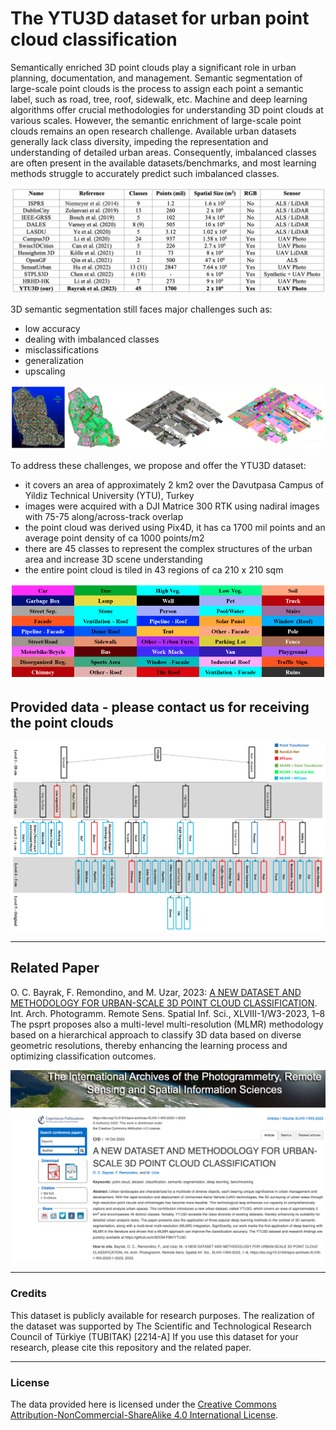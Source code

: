 # The YTU3D dataset for urban point cloud classification

Semantically enriched 3D point clouds play a significant role in urban planning, documentation, and management.
Semantic segmentation of large-scale point clouds is the process to assign each point a semantic label, such as road, tree, roof, sidewalk, etc. Machine and deep learning algorithms offer crucial methodologies for understanding 3D point clouds at various scales. However, the semantic enrichment of large-scale point clouds remains an open research challenge. Available urban datasets generally lack class diversity, impeding the representation and understanding of detailed urban areas. Consequently, imbalanced classes are often present in the available datasets/benchmarks, and most learning methods struggle to accurately predict such imbalanced classes.

<p align="center"><img src="https://github.com/3DOM-FBK/YTU3D/blob/master/images/datasets.png"></p>

3D semantic segmentation still faces major challenges such as:
- low accuracy
- dealing with imbalanced classes
- misclassifications
- generalization
- upscaling

<p align="center"><img src="https://github.com/3DOM-FBK/YTU3D/blob/master/images/YTU3D.png"></p>

To address these challenges, we propose and offer the YTU3D dataset:
- it covers an area of approximately 2 km2 over the Davutpasa Campus of Yildiz Technical University (YTU), Turkey
- images were acquired with a DJI Matrice 300 RTK using nadiral images with 75-75 along/across-track overlap
- the point cloud was derived using Pix4D, it has ca 1700 mil points and an average point density of ca 1000 points/m2
- there are 45 classes to represent the complex structures of the urban area and increase 3D scene understanding
- the entire point cloud is tiled in 43 regions of ca 210 x 210 sqm 

<p align="center"><img src="https://github.com/3DOM-FBK/YTU3D/blob/master/images/classes.png"></p>

## Provided data - please contact us for receiving the point clouds

<p align="center"><img src="https://github.com/3DOM-FBK/YTU3D/blob/master/images/MLMR.png"></p>

_________________________________________________________________________
## Related Paper
O. C. Bayrak, F. Remondino, and M. Uzar, 2023: <a href="https://isprs-archives.copernicus.org/articles/XLVIII-1-W3-2023/1/2023/" target=page>A NEW DATASET AND METHODOLOGY FOR URBAN-SCALE 3D POINT CLOUD CLASSIFICATION</a>. Int. Arch. Photogramm. Remote Sens. Spatial Inf. Sci., XLVIII-1/W3-2023, 1–8
The psprt proposes also a multi-level multi-resolution (MLMR) methodology based on a hierarchical approach to classify 3D data based on diverse geometric resolutions, thereby enhancing the learning process and optimizing classification outcomes.

<p align="center"><img src="https://github.com/3DOM-FBK/YTU3D/blob/master/images/paper.png"></p>

_________________________________________________________________________
### Credits
This dataset is publicly available for research purposes. The realization of the dataset was supported by The Scientific and Technological Research Council of Türkiye (TUBITAK) [2214-A]
If you use this dataset for your research, please cite this repository and the related paper.

_________________________________________________________________________
### License
The data provided here is licensed under the [Creative Commons Attribution-NonCommercial-ShareAlike 4.0 International License](https://creativecommons.org/licenses/by-nc-sa/4.0/).

